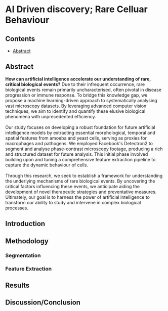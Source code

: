 # AI Driven discovery; Rare Celluar Behaviour

## Contents
- [Abstract](https://github.com/2MY-R/Ameoba-Feature-Extraction/blob/main/README.md#abstract)
## Abstract

**How can artificial intelligence accelerate our understanding of rare, critical biological events?** Due to their infrequent occurrence, rare biological events remain primarily uncharacterised, often pivotal in disease progression or immune response. To bridge this knowledge gap, we propose a machine learning-driven approach to systematically analysing vast microscopy datasets. By leveraging advanced computer vision techniques, we aim to identify and quantify these elusive biological phenomena with unprecedented efficiency.<br><br>
Our study focuses on developing a robust foundation for future artificial intelligence models by extracting essential morphological, temporal and spatial features from amoeba and yeast cells, serving as proxies for macrophages and pathogens. We employed Facebook's Detectron2 to segment and analyse phase-contrast microscopy footage, producing a rich and structured dataset for future analysis. This initial phase involved building upon and tuning a comprehensive feature extraction pipeline to capture the dynamic behaviour of cells.<br><br>
Through this research, we seek to establish a framework for understanding the underlying mechanisms of rare biological events. By uncovering the critical factors influencing these events, we anticipate aiding the development of novel therapeutic strategies and preventative measures. Ultimately, our goal is to harness the power of artificial intelligence to transform our ability to study and intervene in complex biological processes.

## Introduction
## Methodology
### Segmentation
### Feature Extraction
## Results
## Discussion/Conclusion
